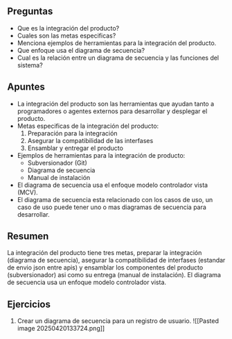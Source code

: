 ## Preguntas

- Que es la integración del producto?
- Cuales son las metas especificas?
- Menciona ejemplos de herramientas para la integración del producto.
- Que enfoque usa el diagrama de secuencia?
- Cual es la relación entre un diagrama de secuencia y las funciones del sistema?

## Apuntes

- La integración del producto son las herramientas que ayudan tanto a programadores o agentes externos para desarrollar y desplegar el producto.
- Metas especificas de la integración del producto:
	1. Preparación para la integración
	2. Asegurar la compatibilidad de las interfases
	3. Ensamblar y entregar el producto
- Ejemplos de herramientas para la integración de producto:
	- Subversionador (Git)
	- Diagrama de secuencia
	- Manual de instalación
- El diagrama de secuencia usa el enfoque modelo controlador vista (MCV).
- El diagrama de secuencia esta relacionado con los casos de uso, un caso de uso puede tener uno o mas diagramas de secuencia para desarrollar.
    
## Resumen

La integración del producto tiene tres metas, preparar la integración (diagrama de secuencia), asegurar la compatibilidad de interfases (estandar de envio json entre apis) y ensamblar los componentes del producto (subversionador) asi como su entrega (manual de instalación). El diagrama de secuencia usa un enfoque modelo controlador vista.

## Ejercicios

1. Crear un diagrama de secuencia para un registro de usuario.
	![[Pasted image 20250420133724.png]]